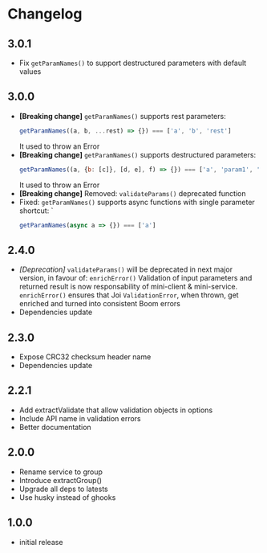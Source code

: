 # Changelog

## 3.0.1
- Fix `getParamNames()` to support destructured parameters with default values

## 3.0.0
- **[Breaking change]** `getParamNames()` supports rest parameters:
   ```js
   getParamNames((a, b, ...rest) => {}) === ['a', 'b', 'rest']
   ```
   It used to throw an Error
- **[Breaking change]** `getParamNames()` supports destructured parameters:
   ```js
   getParamNames((a, {b: [c]}, [d, e], f) => {}) === ['a', 'param1', 'param2', 'f']
   ```
   It used to throw an Error
- **[Breaking change]** Removed: `validateParams()` deprecated function
- Fixed: `getParamNames()` supports async functions with single parameter shortcut: `
   ```js
   getParamNames(async a => {}) === ['a']
   ```

## 2.4.0
- *[Deprecation]* `validateParams()` will be deprecated in next major version, in favour of: `enrichError()`
   Validation of input parameters and returned result is now responsability of mini-client & mini-service.
   `enrichError()` ensures that Joi `ValidationError`, when thrown, get enriched and turned into consistent
   Boom errors
- Dependencies update

## 2.3.0
- Expose CRC32 checksum header name
- Dependencies update

## 2.2.1
- Add extractValidate that allow validation objects in options
- Include API name in validation errors
- Better documentation

## 2.0.0
- Rename service to group
- Introduce extractGroup()
- Upgrade all deps to latests
- Use husky instead of ghooks

## 1.0.0
- initial release